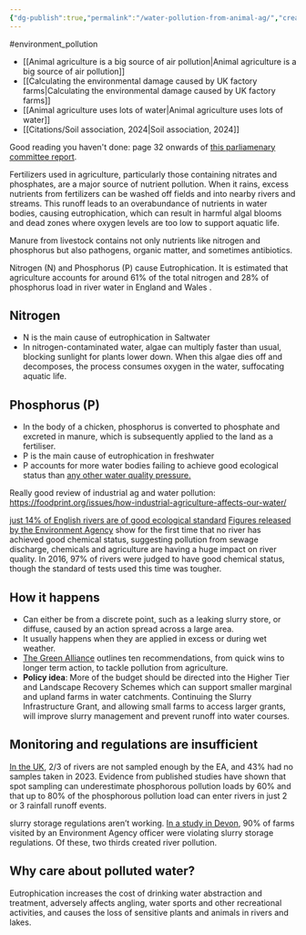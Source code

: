```yaml
---
{"dg-publish":true,"permalink":"/water-pollution-from-animal-ag/","created":"2025-10-23T17:42:41.459+01:00","updated":"2025-10-23T18:06:08.598+01:00"}
---
```


#environment_pollution 

- [[Animal agriculture is a big source of air pollution\|Animal agriculture is a big source of air pollution]]
- [[Calculating the environmental damage caused by UK factory farms\|Calculating the environmental damage caused by UK factory farms]]
- [[Animal agriculture uses lots of water\|Animal agriculture uses lots of water]] 
- [[Citations/Soil association, 2024\|Soil association, 2024]]

Good reading you haven't done: page 32 onwards of [this parliamenary committee report](https://committees.parliament.uk/publications/8460/documents/88412/default/).

Fertilizers used in agriculture, particularly those containing nitrates and phosphates, are a major source of nutrient pollution. When it rains, excess nutrients from fertilizers can be washed off fields and into nearby rivers and streams. This runoff leads to an overabundance of nutrients in water bodies, causing eutrophication, which can result in harmful algal blooms and dead zones where oxygen levels are too low to support aquatic life.

Manure from livestock contains not only nutrients like nitrogen and phosphorus but also pathogens, organic matter, and sometimes antibiotics.

Nitrogen (N) and Phosphorus (P) cause Eutrophication. It is estimated that agriculture accounts for around 61% of the total nitrogen and 28% of phosphorus load in river water in England and Wales .
## Nitrogen
- N is the main cause of eutrophication in Saltwater
- In nitrogen-contaminated water, algae can multiply faster than usual, blocking sunlight for plants lower down. When this algae dies off and decomposes, the process consumes oxygen in the water, suffocating aquatic life.
## Phosphorus (P)
- In the body of a chicken, phosphorus is converted to phosphate and excreted in manure, which is subsequently applied to the land as a fertiliser.
- P is the main cause of eutrophication in freshwater
- P accounts for more water bodies failing to achieve good ecological status than [any other water quality pressure.](https://consult.environment-agency.gov.uk/environment-and-business/challenges-and-choices/user_uploads/phosphorus-pressure-rbmp-2021.pdf)


Really good review of industrial ag and water pollution: https://foodprint.org/issues/how-industrial-agriculture-affects-our-water/

[just 14% of English rivers are of good ecological standard](https://www.theguardian.com/environment/2020/sep/17/rivers-in-england-fail-pollution-tests-due-to-sewage-and-chemicals) [Figures released by the Environment Agency](https://environment.data.gov.uk/catchment-planning/) show for the first time that no river has achieved good chemical status, suggesting pollution from sewage discharge, chemicals and agriculture are having a huge impact on river quality. In 2016, 97% of rivers were judged to have good chemical status, though the standard of tests used this time was tougher.

## How it happens
- Can either be from a discrete point, such as a leaking slurry store, or diffuse, caused by an action spread across a large area.
- It usually happens when they are applied in excess or during wet weather.
- [The Green Alliance](https://green-alliance.org.uk/briefing/ten-recommendations-to-prevent-water-pollution-from-agriculture/) outlines ten recommendations, from quick wins to longer term action, to tackle pollution from agriculture.
- **Policy idea**: More of the budget should be directed into the Higher Tier and Landscape Recovery Schemes which can support smaller marginal and upland farms in water catchments. Continuing the Slurry Infrastructure Grant, and allowing small farms to access larger grants, will improve slurry management and prevent runoff into water courses.

## Monitoring and regulations are insufficient
[In the UK](https://storymaps.arcgis.com/stories/01fca71e37544465b45491345c09978c), 2/3 of rivers are not sampled enough by the EA, and 43% had no samples taken in 2023. Evidence from published studies have shown that spot sampling can underestimate phosphorous pollution loads by 60% and that up to 80% of the phosphorous pollution load can enter rivers in just 2 or 3 rainfall runoff events.

slurry storage regulations aren’t working. [In a study in Devon](https://www.theguardian.com/environment/2022/oct/25/two-thirds-of-cattle-farms-in-north-devon-cause-river-pollution), 90% of farms visited by an Environment Agency officer were violating slurry storage regulations. Of these, two thirds created river pollution.

## Why care about polluted water?
Eutrophication increases the cost of drinking water abstraction and treatment, adversely affects angling, water sports and other recreational activities, and causes the loss of sensitive plants and animals in rivers and lakes.

